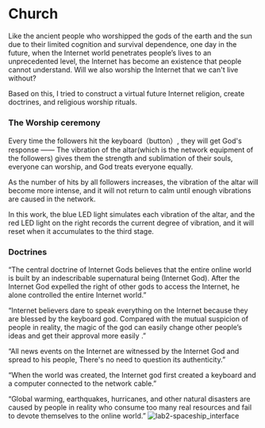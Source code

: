 # Church
Like the ancient people who worshipped the gods of the earth and the sun due to their limited cognition and survival dependence, one day in the future, when the Internet world penetrates people’s lives to an unprecedented level, the Internet has become an existence that people cannot understand. Will we also worship the Internet that we can't live without?

Based on this, I tried to construct a virtual future Internet religion, create doctrines, and religious worship rituals.

### The Worship ceremony
Every time the followers hit the keyboard（button）, they will get God's response —— The vibration of the altar(which is the network equipment of the followers) gives them the strength and sublimation of their souls, everyone can worship, and God treats everyone equally.

As the number of hits by all followers increases, the vibration of the altar will become more intense, and it will not return to calm until enough vibrations are caused in the network.

In this work, the blue LED light simulates each vibration of the altar, and the red LED light on the right records the current degree of vibration, and it will reset when it accumulates to the third stage.

### Doctrines
“The central doctrine of Internet Gods believes that the entire online world is built by an indescribable supernatural being (Internet God). After the Internet God expelled the right of other gods to access the Internet, he alone controlled the entire Internet world.”

“Internet believers dare to speak everything on the Internet because they are blessed by the keyboard god. Compared with the mutual suspicion of people in reality, the magic of the god can easily change other people’s ideas and get their approval more easily .”

“All news events on the Internet are witnessed by the Internet God and spread to his people, There's no need to question its authenticity.”

“When the world was created, the Internet god first created a keyboard and a computer connected to the network cable.”

“Global warming, earthquakes, hurricanes, and other natural disasters are caused by people in reality who consume too many real resources and fail to devote themselves to the online world.”
![lab2-spaceship_interface](https://user-images.githubusercontent.com/91953262/136190594-b8b4f62b-f214-4f9a-a527-20e53bedc5c9.png)
